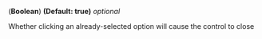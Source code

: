 <!-- closeOnSelectedOptionClick property -->
(**Boolean**) **(Default: true)** *optional*

Whether clicking an already-selected option will cause the control to close

